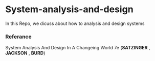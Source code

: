 # System-analysis-and-design
In this Repo, we dicuss about how to analysis and design systems
### Referance
System Analysis And Design In A Changeing World 7e (**SATZINGER** , **JACKSON** , **BURD**)
